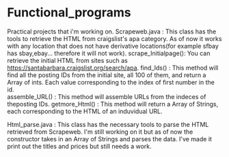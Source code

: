 # Functional_programs
Practical projects that i'm working on.
Scrapeweb.java      : This class has the tools to retrieve the HTML from craigslist's apa category. As of now it works with 
                      any location that does not have derivative locations(for example sfbay has sbay,ebay... therefore it will not work).
scrape_Initialpage(): You can retrieve the initial HTML from sites such as https://santabarbara.craigslist.org/search/apa.
find_Ids()          : This method will find all the posting IDs from the initial site, all 100 of them, and return a 
                      Array of ints. Each value corresponding to the index of first number in the id.  
assemble_URL()      : This method will assemble URLs from the indeces of theposting IDs.
getmore_Html()      : This method will return a Array of Strings, each corresponding to the HTML of an induvidual URL.

Html_parse.java     : This class has the necessary tools to parse the HTML retrieved from Scrapeweb. I'm still working on it but as of now
                      the constructor takes in an Array of Strings and parses the data. I've made it print out the titles and prices 
                      but still needs a work.
                       
                
                
